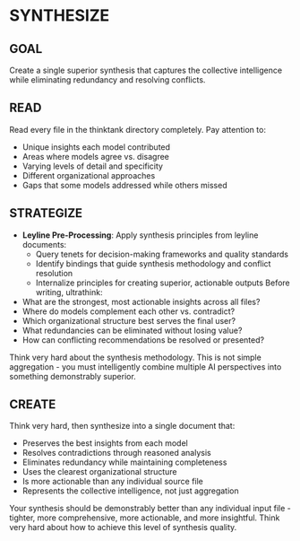 # SYNTHESIZE

## GOAL

Create a single superior synthesis that captures the collective intelligence while eliminating redundancy and resolving conflicts.

## READ
Read every file in the thinktank directory completely. Pay attention to:
- Unique insights each model contributed
- Areas where models agree vs. disagree
- Varying levels of detail and specificity
- Different organizational approaches
- Gaps that some models addressed while others missed

## STRATEGIZE
- **Leyline Pre-Processing**: Apply synthesis principles from leyline documents:
  - Query tenets for decision-making frameworks and quality standards
  - Identify bindings that guide synthesis methodology and conflict resolution
  - Internalize principles for creating superior, actionable outputs
Before writing, ultrathink:
- What are the strongest, most actionable insights across all files?
- Where do models complement each other vs. contradict?
- Which organizational structure best serves the final user?
- What redundancies can be eliminated without losing value?
- How can conflicting recommendations be resolved or presented?

Think very hard about the synthesis methodology. This is not simple aggregation - you must intelligently combine multiple AI perspectives into something demonstrably superior.

## CREATE
Think very hard, then synthesize into a single document that:
- Preserves the best insights from each model
- Resolves contradictions through reasoned analysis
- Eliminates redundancy while maintaining completeness
- Uses the clearest organizational structure
- Is more actionable than any individual source file
- Represents the collective intelligence, not just aggregation

Your synthesis should be demonstrably better than any individual input file - tighter, more comprehensive, more actionable, and more insightful. Think very hard about how to achieve this level of synthesis quality.
